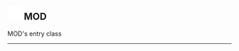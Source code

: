 ## <img src="../../.gitbook/assets/base.png" width="32" height="32" /> MOD
MOD's entry class<br>


--------